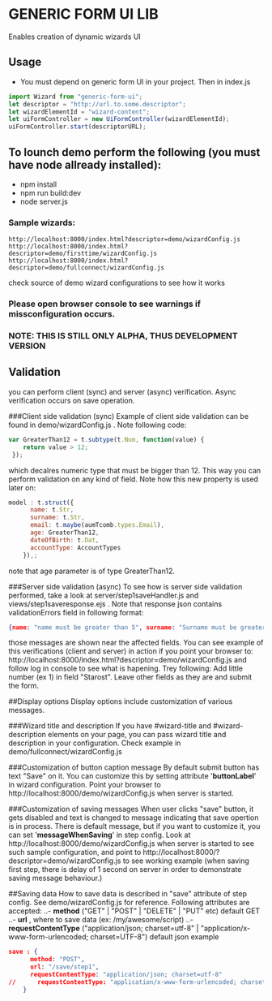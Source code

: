 # GENERIC FORM UI LIB

Enables creation of dynamic wizards UI

## Usage

- You must depend on generic form UI in your project. Then in index.js
```jsx
import Wizard from "generic-form-ui";
let descriptor = "http://url.to.some.descriptor";
let wizardElementId = "wizard-content";
let uiFormController = new UiFormController(wizardElementId);
uiFormController.start(descriptorURL);
```

## To lounch demo perform the following (you must have node allready installed):

- npm install
- npm run build:dev
- node server.js


### Sample wizards:

	http://localhost:8000/index.html?descriptor=demo/wizardConfig.js
	http://localhost:8000/index.html?descriptor=demo/firsttime/wizardConfig.js
	http://localhost:8000/index.html?descriptor=demo/fullconnect/wizardConfig.js


check source of demo wizard configurations to see how it works

### Please open browser console to see warnings if missconfiguration occurs.

### NOTE: THIS IS STILL ONLY ALPHA, THUS DEVELOPMENT VERSION

## Validation

you can perform client (sync) and server (async) verification. Async verification occurs on save operation. 

###Client side validation (sync)
Example of client side validation can be found in demo/wizardConfig.js . Note following code:
```js
var GreaterThan12 = t.subtype(t.Num, function(value) {
    return value > 12;
 });
```
which decalres numeric type that must be bigger than 12. This way you can perform validation on any kind of field. Note how this new property is used later on:
```js
model : t.struct({
      name: t.Str,
      surname: t.Str,
      email: t.maybe(aumTcomb.types.Email),
      age: GreaterThan12,
      dateOfBirth: t.Dat,
      accountType: AccountTypes
    }),;
```
note that age parameter is of type GreaterThan12.

###Server side validation (async)
To see how is server side validation performed, take a look at server/step1saveHandler.js and views/step1saveresponse.ejs . Note that response json contains validationErrors field in following format:
```json
{name: "name must be greater than 5", surname: "Surname must be greater than 4"}
```
those messages are shown near the affected fields. You can see example of this verifications (client and server) in action if you point your browser to: 
http://localhost:8000/index.html?descriptor=demo/wizardConfig.js
and follow log in console to see what is hapening. Trey following:
Add little number (ex 1) in field "Starost".
Leave other fields as they are and submit the form.

##Display options
Display options include customization of various messages.

###Wizard title and description
If you have #wizard-title and #wizard-description elements on your page, you can pass wizard title and description in your configuration. Check example in demo/fullconnect/wizardConfig.js

###Customization of button caption message
By default submit button has text "Save" on it. You can customize this by setting attribute '**buttonLabel**' in wizard configuration. Point your browser to 
http://localhost:8000/demo/wizardConfig.js when server is started.

###Customization of saving messages
When user clicks "save" button, it gets disabled and text is changed to message indicating that save opertion is in process. There is default message, but if you want to customize it, you can set '**messageWhenSaving**' in step config.
Look at http://localhost:8000/demo/wizardConfig.js when server is started to see such sample configuration, and point to 
http://localhost:8000/?descriptor=demo/wizardConfig.js
to see working example (when saving first step, there is delay of 1 second on server in order to demonstrate saving message behaviour.)

##Saving data
How to save data is described in "save" attribute of step config. See demo/wizardConfig.js for reference. Following attributes are accepted:
..- __method__ ("GET" | "POST" | "DELETE" | "PUT" etc) default GET
..- __url__ , where to save data (ex: /my/awesome/script)
..- __requestContentType__ ("application/json; charset=utf-8" | "application/x-www-form-urlencoded; charset=UTF-8") default json
example
```json
save : {
      method: "POST",
      url: "/save/step1",
      requestContentType: "application/json; charset=utf-8"
//      requestContentType: "application/x-www-form-urlencoded; charset=UTF-8"
    }
```

